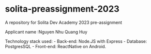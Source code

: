 # solita-preassignment-2023

A repository for Solita Dev Academy 2023 pre-assignment

Applicant name :Nguyen Nhu Quang Huy

Technology stack used:
    - Back-end: Node.JS with Express
    - Database: PostgresSQL
    - Front-end: ReactNative on Android.
